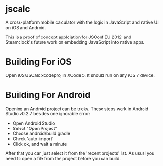 jscalc
======

A cross-platform mobile calculator with the logic in JavaScript and native UI on iOS and Android.

This is a proof of concept applciation for JSConf EU 2012, and Steamclock's future work on embedding JavaScript into native apps.


Building For iOS
================

Open iOS/JSCalc.xcodeproj in XCode 5. It should run on any iOS 7 device.


Building For Android
====================

Opening an Android project can be tricky. These steps work in Android Studio v0.2.7 besides one ignorable error:

* Open Android Studio
* Select "Open Project"
* Choose android/build.gradle
* Check 'auto-import'
* Click ok, and wait a minute

After that you can just select it from the 'recent projects' list. As usual you need to open a file from the project before you can build.

